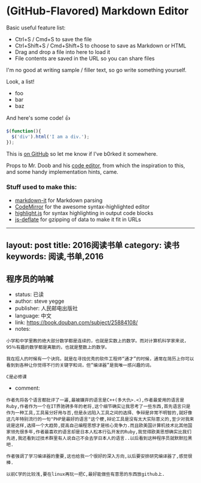 # (GitHub-Flavored) Markdown Editor

Basic useful feature list:

 * Ctrl+S / Cmd+S to save the file
 * Ctrl+Shift+S / Cmd+Shift+S to choose to save as Markdown or HTML
 * Drag and drop a file into here to load it
 * File contents are saved in the URL so you can share files


I'm no good at writing sample / filler text, so go write something yourself.

Look, a list!

 * foo
 * bar
 * baz

And here's some code! :+1:

```javascript
$(function(){
  $('div').html('I am a div.');
});
```

This is [on GitHub](https://github.com/jbt/markdown-editor) so let me know if I've b0rked it somewhere.


Props to Mr. Doob and his [code editor](http://mrdoob.com/projects/code-editor/), from which
the inspiration to this, and some handy implementation hints, came.

### Stuff used to make this:

 * [markdown-it](https://github.com/markdown-it/markdown-it) for Markdown parsing
 * [CodeMirror](http://codemirror.net/) for the awesome syntax-highlighted editor
 * [highlight.js](http://softwaremaniacs.org/soft/highlight/en/) for syntax highlighting in output code blocks
 * [js-deflate](https://github.com/dankogai/js-deflate) for gzipping of data to make it fit in URLs
---
layout: post
title: 2016阅读书单
category: 读书
keywords: 阅读,书单,2016
---

## 程序员的呐喊

- status: 已读
- author: steve yegge
- publisher: 人民邮电出版社
- language: 中文
- link: https://book.douban.com/subject/25884108/
- notes: 
 ```
小学和中学里教的绝大部分数学都是连续的，也就是实数上的数学。而对计算机科学家来说，95％有趣的数学都是离散的，也就是整数上的数学。
 ```
 ```
我在招人的时候有一个诀窍。就是在寻找优秀的软件工程师“通才”的时候，通常在简历上你可以看到到各种让你觉得不行的关键字和词，但“编译器”是我唯一感兴趣的词。
 ```
 ```
 C是必修课
 ```
- comment:
```
作者先将各个语言都批评了一遍,最被嫌弃的语言是C++(多大仇>.<),作者最爱用的语言是Ruby,作者作为一个在IT界驰骋多年的老将,这个细节确实让我思考了一些东西,首先语言只是作为一种工具,工具虽分好用与否,但是永远陷入工具之间的选择、争辩是非常不明智的,就好像这几年特别流行的一句"PHP是最好的语言"这个梗,辩论工具是没有太大实际意义的,至少对我来说是这样,选择一个大趋势,提高自己编程思想才是核心竞争力.而且欧美国计算机技术比其他国家领先很多年,作者最喜欢的语言却是日本人松本行弘开发的Ruby,我觉得欧美思想确实比我们先进,我还看到过技术群里有人说自己不会去学日本人的语言..以后看到这种程序员就默默拉黑吧.

作者强调了学习编译器的重要,这也给我一个很好的深入方向,以后要安排研究编译器了,感觉很棒.

以前C学的比较浅,要在linux再玩一把C,最好能做些有意思的东西放github上.
```




















